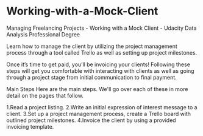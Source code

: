 # Working-with-a-Mock-Client
Managing Freelancing Projects - Working with a Mock Client - Udacity Data Analysis Professional Degree

Learn how to manage the client by utilizing the project management process through a tool called Trello as well as setting up project milestones.

Once it’s time to get paid, you’ll be invoicing your clients! Following these steps will get you comfortable with interacting with clients as well as going through a project stage from initial communication to final payment.

Main Steps
Here are the main steps. We'll go over each of these in more detail on the pages that follow.

1.Read a project listing.
2.Write an initial expression of interest message to a client.
3.Set up a project management process, create a Trello board with outlined project milestones.
4.Invoice the client by using a provided invoicing template.
